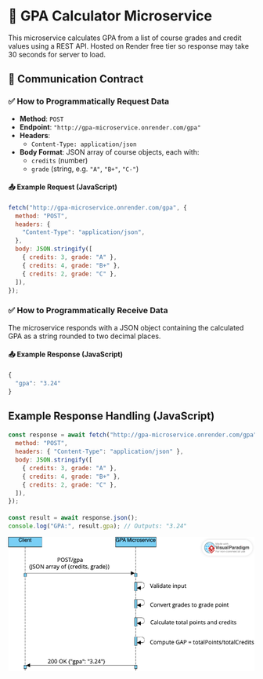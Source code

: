 # 📡 GPA Calculator Microservice

This microservice calculates GPA from a list of course grades and credit values using a REST API.
Hosted on Render free tier so response may take 30 seconds for server to load.

## 🔐 Communication Contract

### ✅ How to Programmatically **Request** Data

- **Method**: `POST`
- **Endpoint**: `"http://gpa-microservice.onrender.com/gpa"`
- **Headers**:
  - `Content-Type: application/json`
- **Body Format**: JSON array of course objects, each with:
  - `credits` (number)
  - `grade` (string, e.g. `"A"`, `"B+"`, `"C-"`)

#### 📤 Example Request (JavaScript)

```js
fetch("http://gpa-microservice.onrender.com/gpa", {
  method: "POST",
  headers: {
    "Content-Type": "application/json",
  },
  body: JSON.stringify([
    { credits: 3, grade: "A" },
    { credits: 4, grade: "B+" },
    { credits: 2, grade: "C" },
  ]),
});
```

### ✅ How to Programmatically **Receive** Data

The microservice responds with a JSON object containing the calculated GPA as a string rounded to two decimal places.

#### 📤 Example Response (JavaScript)

```js
{
  "gpa": "3.24"
}
```

## Example Response Handling (JavaScript)

```js
const response = await fetch("http://gpa-microservice.onrender.com/gpa", {
  method: "POST",
  headers: { "Content-Type": "application/json" },
  body: JSON.stringify([
    { credits: 3, grade: "A" },
    { credits: 4, grade: "B+" },
    { credits: 2, grade: "C" },
  ]),
});

const result = await response.json();
console.log("GPA:", result.gpa); // Outputs: "3.24"
```

![UML Sequence Diagram](/UML.png)
